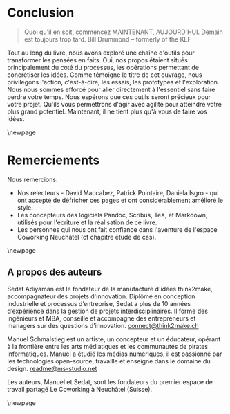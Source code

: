 # Conclusion

> Quoi qu'il en soit, commencez MAINTENANT, AUJOURD'HUI.
> Demain est toujours trop tard.
Bill Drummond – formerly of the KLF

Tout au long du livre, nous avons exploré une chaîne d'outils pour transformer les pensées en faits. Oui, nos propos étaient situés principalement du coté du processus, les opérations permettant de concrétiser les idées. Comme témoigne le titre de cet ouvrage, nous privilegons l'action, c'est-à-dire, les essais, les prototypes et l'exploration. Nous nous sommes efforcé pour aller directement à l'essentiel sans faire perdre votre temps. Nous espérons que ces outils seront précieux pour votre projet. Qu'ils vous permettrons d'agir avec agilité pour atteindre votre plus grand potentiel. Maintenant, il ne tient plus qu'à vous de faire vos idées.


\newpage

# Remerciements

Nous remercions: 

- Nos relecteurs - David Maccabez, Patrick Pointaire, Daniela Isgro - qui ont accepté de défricher ces pages et ont considérablement amélioré le style. 
- Les concepteurs des logiciels Pandoc, Scribus, TeX, et Markdown, utilisés pour l'écriture et la réalisation de ce livre.
- Les personnes qui nous ont fait confiance dans l'aventure de l'espace Coworking Neuchâtel (cf chapitre étude de cas).


\newpage

## A propos des auteurs 

Sedat Adiyaman est le fondateur de la manufacture d'idées think2make, accompagnateur des projets d'innovation. Diplômé en conception industrielle et processus d’entreprise, Sedat a plus de 10 années d’expérience dans la gestion de projets interdisciplinaires. Il forme des ingénieurs et MBA, conseille et accompagne des entrepreneurs et managers sur des questions d’innovation. connect@think2make.ch

Manuel Schmalstieg est un artiste, un concepteur et un éducateur, opérant à la frontière entre les arts médiatiques et les communautés de pirates informatiques. Manuel a étudié les médias numériques, il est passionné par les technologies open-source, travaille et enseigne dans le domaine du design. readme@ms-studio.net

Les auteurs, Manuel et Sedat, sont les fondateurs du premier espace de travail partagé Le Coworking à Neuchâtel (Suisse). 

\newpage
